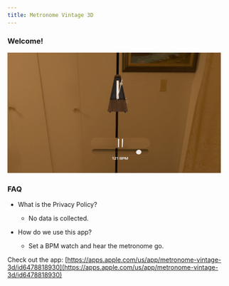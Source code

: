 ```yaml
---
title: Metronome Vintage 3D
---
```


### Welcome!

<img src="/assets/BPM_Clapper/metronome3D.gif"/>

### FAQ
- What is the Privacy Policy?
    - No data is collected.

- How do we use this app?
    - Set a BPM watch and hear the metronome go. 
 
 
Check out the app: [https://apps.apple.com/us/app/metronome-vintage-3d/id6478818930](https://apps.apple.com/us/app/metronome-vintage-3d/id6478818930)

